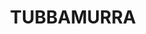 ---
lastmod: '2025-04-06T06:05:20+00:00'
latitude: -30.115913
layout: suburb
longitude: 151.673028
postcode: '2365'
state: NSW
title: TUBBAMURRA
url: /nsw/tubbamurra/
---